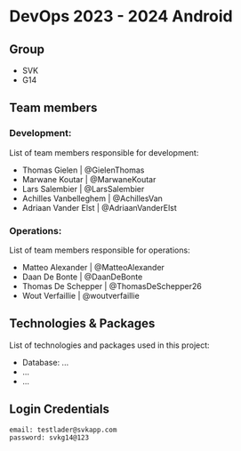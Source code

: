 # DevOps 2023 - 2024 Android

## Group

- SVK
- G14

## Team members

### Development:

List of team members responsible for development:

- Thomas Gielen | @GielenThomas
- Marwane Koutar | @MarwaneKoutar
- Lars Salembier | @LarsSalembier
- Achilles Vanbelleghem | @AchillesVan
- Adriaan Vander Elst | @AdriaanVanderElst

### Operations:

List of team members responsible for operations:

- Matteo Alexander | @MatteoAlexander
- Daan De Bonte | @DaanDeBonte
- Thomas De Schepper | @ThomasDeSchepper26
- Wout Verfaillie | @woutverfaillie

## Technologies & Packages

List of technologies and packages used in this project:

- Database: ...
- ...
- ...

## Login Credentials
```
email: testlader@svkapp.com
password: svkg14@123
```
